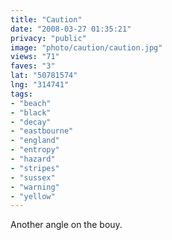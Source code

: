 ```yaml
---
title: "Caution"
date: "2008-03-27 01:35:21"
privacy: "public"
image: "photo/caution/caution.jpg"
views: "71"
faves: "3"
lat: "50781574"
lng: "314741"
tags:
- "beach"
- "black"
- "decay"
- "eastbourne"
- "england"
- "entropy"
- "hazard"
- "stripes"
- "sussex"
- "warning"
- "yellow"
---
```

Another angle on the bouy.
